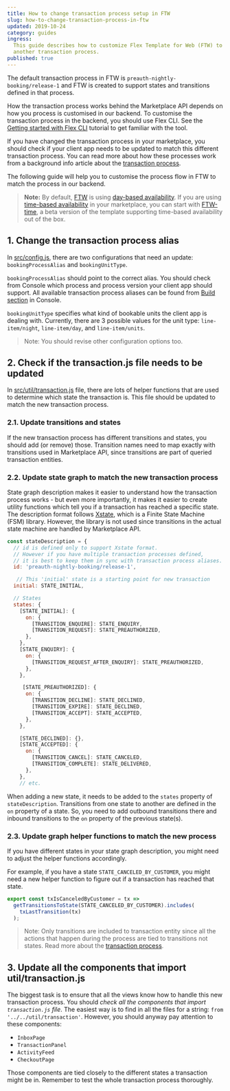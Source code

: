 ```yaml
---
title: How to change transaction process setup in FTW
slug: how-to-change-transaction-process-in-ftw
updated: 2019-10-24
category: guides
ingress:
  This guide describes how to customize Flex Template for Web (FTW) to use
  another transaction process.
published: true
---
```


The default transaction process in FTW is `preauth-nightly-booking/release-1`
and FTW is created to support states and transitions defined in that process.

How the transaction process works behind the Marketplace API depends on how you
process is customised in our backend. To customise the transaction process in
the backend, you should use Flex CLI. See the
[Getting started with Flex CLI](/tutorials/getting-started-with-flex-cli/)
tutorial to get familiar with the tool.

If you have changed the transaction process in your marketplace, you should
check if your client app needs to be updated to match this different transaction
process. You can read more about how these processes work from a background info
article about the [transaction process](/background/transaction-process/).

The following guide will help you to customise the process flow in FTW to match
the process in our backend.

> **Note:** By default, [FTW](https://github.com/sharetribe/flex-template-web/)
> is using
> [day-based availability](https://www.sharetribe.com/docs/references/availability/#day-based-availability-management).
> If you are using
> [time-based availability](https://www.sharetribe.com/docs/references/availability/#time-based-availability-management)
> in your marketplace, you can start with
> [FTW-time](https://github.com/sharetribe/ftw-time), a beta version of the
> template supporting time-based availability out of the box.

## 1. Change the transaction process alias

In
[src/config.js](https://github.com/sharetribe/flex-template-web/blob/master/src/config.js),
there are two configurations that need an update: `bookingProcessAlias` and
`bookingUnitType`.

`bookingProcessAlias` should point to the correct alias. You should check from
Console which process and process version your client app should support. All
available transaction process aliases can be found from
[Build section](https://flex-console.sharetribe.com/transaction-processes) in
Console.

`bookingUnitType` specifies what kind of bookable units the client app is
dealing with. Currently, there are 3 possible values for the unit type:
`line-item/night`, `line-item/day`, and `line-item/units`.

> Note: You should revise other configuration options too.

## 2. Check if the transaction.js file needs to be updated

In
[src/util/transaction.js](https://github.com/sharetribe/flex-template-web/blob/master/src/util/transaction.js)
file, there are lots of helper functions that are used to determine which state
the transaction is. This file should be updated to match the new transaction
process.

### 2.1. Update transitions and states

If the new transaction process has different transitions and states, you should
add (or remove) those. Transition names need to map exactly with transitions
used in Marketplace API, since transitions are part of queried transaction
entities.

### 2.2. Update state graph to match the new transaction process

State graph description makes it easier to understand how the transaction
process works - but even more importantly, it makes it easier to create utility
functions which tell you if a transaction has reached a specific state. The
description format follows [Xstate](https://xstate.js.org/docs/), which is a
Finite State Machine (FSM) library. However, the library is not used since
transitions in the actual state machine are handled by Marketplace API.

```js
const stateDescription = {
  // id is defined only to support Xstate format.
  // However if you have multiple transaction processes defined,
  // it is best to keep them in sync with transaction process aliases.
  id: 'preauth-nightly-booking/release-1',

   // This 'initial' state is a starting point for new transaction
  initial: STATE_INITIAL,

  // States
  states: {
    [STATE_INITIAL]: {
      on: {
        [TRANSITION_ENQUIRE]: STATE_ENQUIRY,
        [TRANSITION_REQUEST]: STATE_PREAUTHORIZED,
      },
    },
    [STATE_ENQUIRY]: {
      on: {
        [TRANSITION_REQUEST_AFTER_ENQUIRY]: STATE_PREAUTHORIZED,
      },
    },

     [STATE_PREAUTHORIZED]: {
      on: {
        [TRANSITION_DECLINE]: STATE_DECLINED,
        [TRANSITION_EXPIRE]: STATE_DECLINED,
        [TRANSITION_ACCEPT]: STATE_ACCEPTED,
      },
    },

    [STATE_DECLINED]: {},
    [STATE_ACCEPTED]: {
      on: {
        [TRANSITION_CANCEL]: STATE_CANCELED,
        [TRANSITION_COMPLETE]: STATE_DELIVERED,
      },
    },
    // etc.
```

When adding a new state, it needs to be added to the `states` property of
`stateDescription`. Transitions from one state to another are defined in the
`on` property of a state. So, you need to add outbound transitions there and
inbound transitions to the `on` property of the previous state(s).

### 2.3. Update graph helper functions to match the new process

If you have different states in your state graph description, you might need to
adjust the helper functions accordingly.

For example, if you have a state `STATE_CANCELED_BY_CUSTOMER`, you might need a
new helper function to figure out if a transaction has reached that state.

```js
export const txIsCanceledByCustomer = tx =>
  getTransitionsToState(STATE_CANCELED_BY_CUSTOMER).includes(
    txLastTransition(tx)
  );
```

> Note: Only transitions are included to transaction entity since all the
> actions that happen during the process are tied to transitions not states.
> Read more about the [transaction process](/background/transaction-process/).

## 3. Update all the components that import util/transaction.js

The biggest task is to ensure that all the views know how to handle this new
transaction process. You should _check all the components that import
`transaction.js` file_. The easiest way is to find in all the files for a
string: `from '../../util/transaction'`. However, you should anyway pay
attention to these components:

- `InboxPage`
- `TransactionPanel`
- `ActivityFeed`
- `CheckoutPage`

Those components are tied closely to the different states a transaction might be
in. Remember to test the whole transaction process thoroughly.
